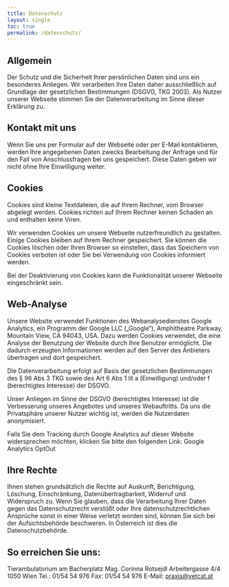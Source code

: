 ```yaml
---
title: Datenschutz
layout: single
toc: true
permalink: /datenschutz/
---
```


## Allgemein

Der Schutz und die Sicherheit Ihrer persönlichen Daten sind uns ein besonderes Anliegen. Wir verarbeiten Ihre Daten daher ausschließlich auf Grundlage der gesetzlichen Bestimmungen (DSGVO, TKG 2003). Als Nutzer unserer Webseite stimmen Sie der Datenverarbeitung im Sinne dieser Erklärung zu.
 
## Kontakt mit uns

Wenn Sie uns per Formular auf der Webseite oder per E-Mail kontaktieren, werden Ihre angegebenen Daten zwecks Bearbeitung der Anfrage und für den Fall von Anschlussfragen bei uns gespeichert. Diese Daten geben wir nicht ohne Ihre Einwilligung weiter.
 
## Cookies                                            

Cookies sind kleine Textdateien, die auf Ihrem Rechner, vom Browser abgelegt werden. Cookies richten auf Ihrem Rechner keinen Schaden an und enthalten keine Viren.

Wir verwenden Cookies um unsere Webseite nutzerfreundlich zu gestalten. Einige Cookies bleiben auf Ihrem Rechner gespeichert. Sie können die Cookies löschen oder Ihren Browser so einstellen, dass das Speichern von Cookies verboten ist oder Sie bei Verwendung von Cookies informiert werden.

Bei der Deaktivierung von Cookies kann die Funktionalität unserer Webseite eingeschränkt sein.
 
## Web-Analyse

Unsere Website verwendet Funktionen des Webanalysedienstes Google Analytics, ein Programm der Google LLC („Google“), Amphitheatre Parkway, Mountain View, CA 94043, USA. Dazu werden Cookies verwendet, die eine Analyse der Benutzung der Website durch Ihre Benutzer ermöglicht. Die dadurch erzeugten Informationen werden auf den Server des Anbieters übertragen und dort gespeichert.

Die Datenverarbeitung erfolgt auf Basis der gesetzlichen Bestimmungen des § 96 Abs 3 TKG sowie des Art 6 Abs 1 lit a (Einwilligung) und/oder f (berechtigtes Interesse) der DSGVO.

Unser Anliegen im Sinne der DSGVO (berechtigtes Interesse) ist die Verbesserung unseres Angebotes und unseres Webauftritts. Da uns die Privatsphäre unserer Nutzer wichtig ist, werden die Nutzerdaten anonymisiert.

Falls Sie dem Tracking durch Google Analytics auf dieser Website widersprechen möchten, klicken Sie bitte den folgenden Link: Google Analytics OptOut
 
## Ihre Rechte

Ihnen stehen grundsätzlich die Rechte auf Auskunft, Berichtigung, Löschung, Einschränkung, Datenübertragbarkeit, Widerruf und Widerspruch zu. Wenn Sie glauben, dass die Verarbeitung Ihrer Daten gegen das Datenschutzrecht verstößt oder Ihre datenschutzrechtlichen Ansprüche sonst in einer Weise verletzt worden sind, können Sie sich bei der Aufsichtsbehörde beschweren. In Österreich ist dies die Datenschutzbehörde.
 
## So erreichen Sie uns:

Tierambulatorium am Bacherplatz
Mag. Corinna Rotsejdl
Arbeitergasse 4/4
1050 Wien
Tel.: 01/54 54 976
Fax: 01/54 54 976
E-Mail: praxis@vetcat.at